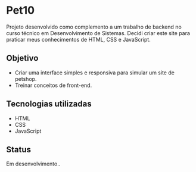 # Pet10 

Projeto desenvolvido como complemento a um trabalho de backend no curso técnico em Desenvolvimento de Sistemas.
Decidi criar este site para praticar meus conhecimentos de HTML, CSS e JavaScript. 

## Objetivo
- Criar uma interface simples e responsiva para simular um site de petshop.  
- Treinar conceitos de front-end.  

## Tecnologias utilizadas
- HTML 
- CSS
- JavaScript  

## Status
Em desenvolvimento..  
